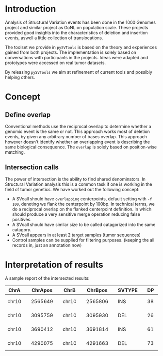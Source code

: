 # Introduction

Analysis of Structural Variation events has been done in the 1000 Genomes project and similar project as GoNL on population scale. These projects provided good insights into the characteristics of deletion and insertion events, aswell a little collection of translocations.

The toolset we provide in `pySVTools` is based on the theory and experiences gained from both projects. The implementation is solely based on conversations with participants in the projects. Ideas were adapted and prototypes were accessed on real tumor datasets. 

By releasing `pySVTools` we aim at refinement of current tools and possibly helping others.

# Concept

## Define overlap

Conventional methods use the reciprocal overlap to determine whether a genomic event is the same or not.
This approach works most of deletion events, by given any arbitrary number of bases overlap. This approach however doesn't identify 
whether an overlapping event is describing the same biological consequence. The `overlap` is solely based on position-wise matching.

## Intersection calls

The power of intersection is the ability to find shared denominators. In Structural Variation analysis this is a common task if one is working in the field of tumor genetics. We have worked out the following concept:

 * A SVcall should have `overlapping` centerpoints, default setting with `-f 100`, denoting we flank the centerpoint by 100bp. In technical terms, we do a reciprocal overlap on the flanked centerpoint definition. In which should produce a very sensitive merge operation reducing false positives.
 * A SVcall should have similar size to be called catagorized into the same catagory.
 * A SVcall appears in at least 2 target samples (tumor sequences)
 * Control samples can be supplied for filtering purposes. (keeping the all records in, just an annotation now)

# Interpretation of results

A sample report of the intersected results:

|ChrA|	|ChrApos|	|ChrB|	|ChrBpos|	|SVTYPE|	|DP|	|Size|	|FA.commonhits.vcf|	|size|	|530.commonhits.vcf|	|size|
|---|---|---|---|---|---|---|---|---|---|---|---|---|---|---|---|---|---|---|---|---|
|chr10|	|2565649|	|chr10|	|2565806|	|INS|	|38|	|157|	|chr10:2565762-2565886|	|124|	|chr10:2565649-2565806|	|157|
|chr10|	|3095759|	|chr10|	|3095930|	|DEL|	|26|	|171|	|chr10:3095199-3096437|	|1238|	|chr10:3095129-3096551|	|1422|
|chr10|	|3690412|	|chr10|	|3691814|	|INS|	|61|	|1402|	|chr10:3690412-3691814|	|1402|	|	|	|	|
|chr10|	|4290075|	|chr10|	|4291663|	|DEL|	|73|	|1588|	|chr10:4290103-4291692|	|1589|	|chr10:4290109-4291673|	|1564|



